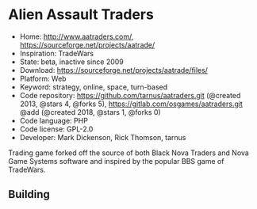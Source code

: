 # Alien Assault Traders

- Home: http://www.aatraders.com/, https://sourceforge.net/projects/aatrade/
- Inspiration: TradeWars
- State: beta, inactive since 2009
- Download: https://sourceforge.net/projects/aatrade/files/
- Platform: Web
- Keyword: strategy, online, space, turn-based
- Code repository: https://github.com/tarnus/aatraders.git (@created 2013, @stars 4, @forks 5), https://gitlab.com/osgames/aatraders.git @add (@created 2018, @stars 1, @forks 0)
- Code language: PHP
- Code license: GPL-2.0
- Developer: Mark Dickenson, Rick Thomson, tarnus

Trading game forked off the source of both Black Nova Traders and Nova Game Systems software and inspired by the popular BBS game of TradeWars.

## Building
